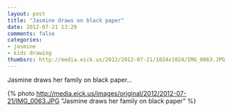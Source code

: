 ```yaml
---
layout: post
title: "Jasmine draws on black paper"
date: 2012-07-21 13:29
comments: false
categories: 
- jasmine
- kids drawing
thumbsrc: http://media.eick.us/2012/2012-07-21/1024x1024/IMG_0063.JPG
---
```

Jasmine draws her family on black paper...

{% photo http://media.eick.us/images/original/2012/2012-07-21/IMG_0063.JPG "Jasmine draws her family on black paper" %}
